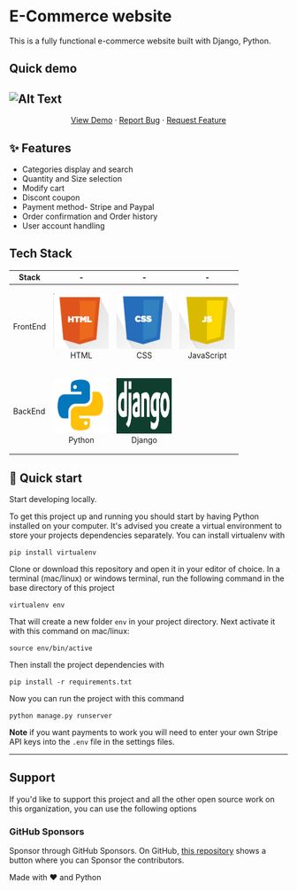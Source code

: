 # E-Commerce website 

This is a fully functional e-commerce website built with Django, Python.

## Quick demo

![Alt Text](https://purplestore.s3-us-west-2.amazonaws.com/pupleponstore_r.gif)
---
 <p align="center">
    <a href="https://purplepond.herokuapp.com">View Demo</a>
    ·
    <a href="https://github.com/riteshprk/purplepond/issues">Report Bug</a>
    ·
    <a href="https://github.com/riteshprk/purplepond/issues">Request Feature</a>
  </p>

## ✨ Features

- Categories display and search
- Quantity and Size selection
- Modify cart
- Discont coupon 
- Payment method- Stripe and Paypal
- Order confirmation and Order history
- User account handling

## Tech Stack

| Stack    | -                                                                                                  | -                                                                                                 | -                                                                                                 | 
| -------- | -------------------------------------------------------------------------------------------------- | ------------------------------------------------------------------------------------------------- | ------------------------------------------------------------------------------------------------- | 
| FrontEnd | <p align="center"><img src="./media/html.png" width="100" height="100"> <br />HTML</p> | <p align="center"><img src="./media/css.png" width="100" height="100"> <br />CSS</p>  |  <p align="center"><img src="./media/js.png" width="100" height="100"> <br />JavaScript</p>  | 
| BackEnd  | <p align="center"><img src="./media/python.png" width="100" height="100"> <br />Python</p>   | <p align="center"><img src="./media/django.png" width="100" height="100"> <br />Django</p> |


## :rocket: Quick start

Start developing locally.

To get this project up and running you should start by having Python installed on your computer. It's advised you create a virtual environment to store your projects dependencies separately. You can install virtualenv with

```
pip install virtualenv
```

Clone or download this repository and open it in your editor of choice. In a terminal (mac/linux) or windows terminal, run the following command in the base directory of this project

```
virtualenv env
```

That will create a new folder `env` in your project directory. Next activate it with this command on mac/linux:

```
source env/bin/active
```

Then install the project dependencies with

```
pip install -r requirements.txt
```

Now you can run the project with this command

```
python manage.py runserver
```

**Note** if you want payments to work you will need to enter your own Stripe API keys into the `.env` file in the settings files.



---

## Support

If you'd like to support this project and all the other open source work on this organization, you can use the following options

### GitHub Sponsors

Sponsor through GitHub Sponsors. On GitHub, [this repository](https://github.com/riteshprk/purplepond) shows a button where you can Sponsor the contributors.


Made with ❤️ and Python